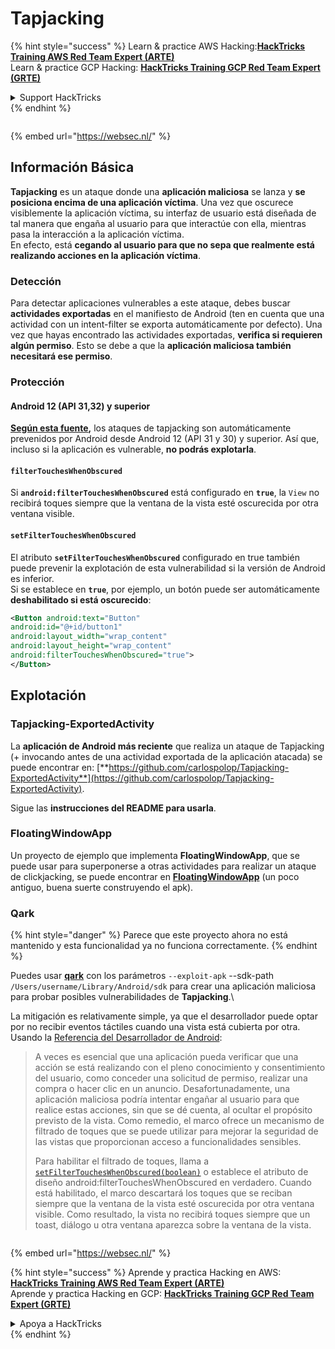 # Tapjacking

{% hint style="success" %}
Learn & practice AWS Hacking:<img src="/.gitbook/assets/arte.png" alt="" data-size="line">[**HackTricks Training AWS Red Team Expert (ARTE)**](https://training.hacktricks.xyz/courses/arte)<img src="/.gitbook/assets/arte.png" alt="" data-size="line">\
Learn & practice GCP Hacking: <img src="/.gitbook/assets/grte.png" alt="" data-size="line">[**HackTricks Training GCP Red Team Expert (GRTE)**<img src="/.gitbook/assets/grte.png" alt="" data-size="line">](https://training.hacktricks.xyz/courses/grte)

<details>

<summary>Support HackTricks</summary>

* Check the [**subscription plans**](https://github.com/sponsors/carlospolop)!
* **Join the** 💬 [**Discord group**](https://discord.gg/hRep4RUj7f) or the [**telegram group**](https://t.me/peass) or **follow** us on **Twitter** 🐦 [**@hacktricks\_live**](https://twitter.com/hacktricks\_live)**.**
* **Share hacking tricks by submitting PRs to the** [**HackTricks**](https://github.com/carlospolop/hacktricks) and [**HackTricks Cloud**](https://github.com/carlospolop/hacktricks-cloud) github repos.

</details>
{% endhint %}

<figure><img src="https://pentest.eu/RENDER_WebSec_10fps_21sec_9MB_29042024.gif" alt=""><figcaption></figcaption></figure>

{% embed url="https://websec.nl/" %}


## **Información Básica**

**Tapjacking** es un ataque donde una **aplicación maliciosa** se lanza y **se posiciona encima de una aplicación víctima**. Una vez que oscurece visiblemente la aplicación víctima, su interfaz de usuario está diseñada de tal manera que engaña al usuario para que interactúe con ella, mientras pasa la interacción a la aplicación víctima.\
En efecto, está **cegando al usuario para que no sepa que realmente está realizando acciones en la aplicación víctima**.

### Detección

Para detectar aplicaciones vulnerables a este ataque, debes buscar **actividades exportadas** en el manifiesto de Android (ten en cuenta que una actividad con un intent-filter se exporta automáticamente por defecto). Una vez que hayas encontrado las actividades exportadas, **verifica si requieren algún permiso**. Esto se debe a que la **aplicación maliciosa también necesitará ese permiso**.

### Protección

#### Android 12 (API 31,32) y superior

[**Según esta fuente**](https://www.geeksforgeeks.org/tapjacking-in-android/)**,** los ataques de tapjacking son automáticamente prevenidos por Android desde Android 12 (API 31 y 30) y superior. Así que, incluso si la aplicación es vulnerable, **no podrás explotarla**.

#### `filterTouchesWhenObscured`

Si **`android:filterTouchesWhenObscured`** está configurado en **`true`**, la `View` no recibirá toques siempre que la ventana de la vista esté oscurecida por otra ventana visible.

#### **`setFilterTouchesWhenObscured`**

El atributo **`setFilterTouchesWhenObscured`** configurado en true también puede prevenir la explotación de esta vulnerabilidad si la versión de Android es inferior.\
Si se establece en **`true`**, por ejemplo, un botón puede ser automáticamente **deshabilitado si está oscurecido**:
```xml
<Button android:text="Button"
android:id="@+id/button1"
android:layout_width="wrap_content"
android:layout_height="wrap_content"
android:filterTouchesWhenObscured="true">
</Button>
```
## Explotación

### Tapjacking-ExportedActivity

La **aplicación de Android más reciente** que realiza un ataque de Tapjacking (+ invocando antes de una actividad exportada de la aplicación atacada) se puede encontrar en: [**https://github.com/carlospolop/Tapjacking-ExportedActivity**](https://github.com/carlospolop/Tapjacking-ExportedActivity).

Sigue las **instrucciones del README para usarla**.

### FloatingWindowApp

Un proyecto de ejemplo que implementa **FloatingWindowApp**, que se puede usar para superponerse a otras actividades para realizar un ataque de clickjacking, se puede encontrar en [**FloatingWindowApp**](https://github.com/aminography/FloatingWindowApp) (un poco antiguo, buena suerte construyendo el apk).

### Qark

{% hint style="danger" %}
Parece que este proyecto ahora no está mantenido y esta funcionalidad ya no funciona correctamente.
{% endhint %}

Puedes usar [**qark**](https://github.com/linkedin/qark) con los parámetros `--exploit-apk` --sdk-path `/Users/username/Library/Android/sdk` para crear una aplicación maliciosa para probar posibles vulnerabilidades de **Tapjacking**.\

La mitigación es relativamente simple, ya que el desarrollador puede optar por no recibir eventos táctiles cuando una vista está cubierta por otra. Usando la [Referencia del Desarrollador de Android](https://developer.android.com/reference/android/view/View#security):

> A veces es esencial que una aplicación pueda verificar que una acción se está realizando con el pleno conocimiento y consentimiento del usuario, como conceder una solicitud de permiso, realizar una compra o hacer clic en un anuncio. Desafortunadamente, una aplicación maliciosa podría intentar engañar al usuario para que realice estas acciones, sin que se dé cuenta, al ocultar el propósito previsto de la vista. Como remedio, el marco ofrece un mecanismo de filtrado de toques que se puede utilizar para mejorar la seguridad de las vistas que proporcionan acceso a funcionalidades sensibles.
>
> Para habilitar el filtrado de toques, llama a [`setFilterTouchesWhenObscured(boolean)`](https://developer.android.com/reference/android/view/View#setFilterTouchesWhenObscured%28boolean%29) o establece el atributo de diseño android:filterTouchesWhenObscured en verdadero. Cuando está habilitado, el marco descartará los toques que se reciban siempre que la ventana de la vista esté oscurecida por otra ventana visible. Como resultado, la vista no recibirá toques siempre que un toast, diálogo u otra ventana aparezca sobre la ventana de la vista.

<figure><img src="https://pentest.eu/RENDER_WebSec_10fps_21sec_9MB_29042024.gif" alt=""><figcaption></figcaption></figure>

{% embed url="https://websec.nl/" %}

{% hint style="success" %}
Aprende y practica Hacking en AWS:<img src="/.gitbook/assets/arte.png" alt="" data-size="line">[**HackTricks Training AWS Red Team Expert (ARTE)**](https://training.hacktricks.xyz/courses/arte)<img src="/.gitbook/assets/arte.png" alt="" data-size="line">\
Aprende y practica Hacking en GCP: <img src="/.gitbook/assets/grte.png" alt="" data-size="line">[**HackTricks Training GCP Red Team Expert (GRTE)**<img src="/.gitbook/assets/grte.png" alt="" data-size="line">](https://training.hacktricks.xyz/courses/grte)

<details>

<summary>Apoya a HackTricks</summary>

* ¡Consulta los [**planes de suscripción**](https://github.com/sponsors/carlospolop)!
* **Únete al** 💬 [**grupo de Discord**](https://discord.gg/hRep4RUj7f) o al [**grupo de telegram**](https://t.me/peass) o **síguenos** en **Twitter** 🐦 [**@hacktricks\_live**](https://twitter.com/hacktricks\_live)**.**
* **Comparte trucos de hacking enviando PRs a los repositorios de** [**HackTricks**](https://github.com/carlospolop/hacktricks) y [**HackTricks Cloud**](https://github.com/carlospolop/hacktricks-cloud).

</details>
{% endhint %}
